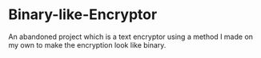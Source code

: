 # Binary-like-Encryptor
An abandoned project which is a text encryptor using a method I made on my own to make the encryption look like binary.

